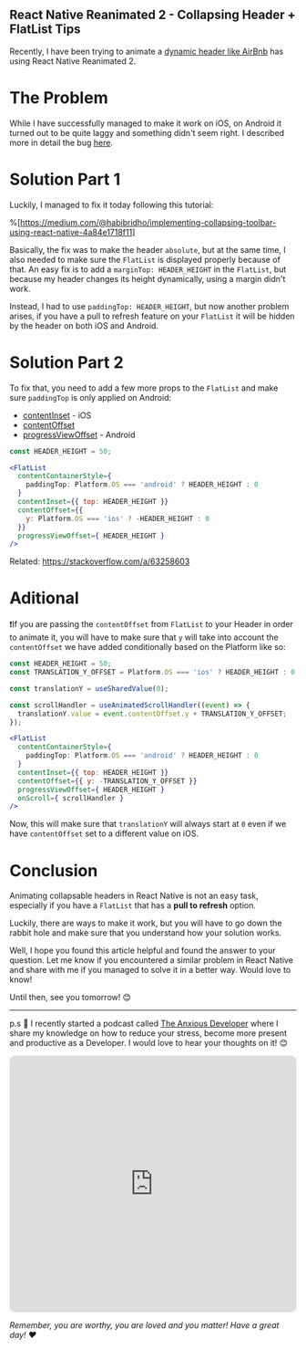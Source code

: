 ## React Native Reanimated 2 - Collapsing Header + FlatList Tips

Recently, I have been trying to animate a [dynamic header like AirBnb](https://blog.andreizgirvaci.com/bloglog-3) has using React Native Reanimated 2.

# The Problem

While I have successfully managed to make it work on iOS, on Android it turned out to be quite laggy and something didn't seem right. I described more in detail the bug [here](https://blog.andreizgirvaci.com/react-native-reanimated-is-being-a-turd-on-android).

# Solution Part 1

Luckily, I managed to fix it today following this tutorial:

%[https://medium.com/@habibridho/implementing-collapsing-toolbar-using-react-native-4a84e1718f11]

Basically, the fix was to make the header `absolute`, but at the same time, I also needed to make sure the `FlatList` is displayed properly because of that. An easy fix is to add a `marginTop: HEADER_HEIGHT` in the `FlatList`, but because my header changes its height dynamically, using a margin didn't work.

Instead, I had to use `paddingTop: HEADER_HEIGHT`, but now another problem arises, if you have a pull to refresh feature on your `FlatList` it will be hidden by the header on both iOS and Android.

# Solution Part 2

To fix that, you need to add a few more props to the `FlatList` and make sure `paddingTop` is only applied on Android:

* [contentInset](https://reactnative.dev/docs/scrollview#contentinset-ios) - iOS
* [contentOffset](https://reactnative.dev/docs/scrollview#contentoffset)
* [progressViewOffset](https://reactnative.dev/docs/flatlist#progressviewoffset-android) - Android

```jsx
const HEADER_HEIGHT = 50;

<FlatList
  contentContainerStyle={
    paddingTop: Platform.OS === 'android' ? HEADER_HEIGHT : 0
  }
  contentInset={{ top: HEADER_HEIGHT }}
  contentOffset={{
    y: Platform.OS === 'ios' ? -HEADER_HEIGHT : 0
  }}
  progressViewOffset={ HEADER_HEIGHT }
/>
```

Related: https://stackoverflow.com/a/63258603

# Aditional

❗️If you are passing the `contentOffset` from `FlatList` to your Header in order to animate it, you will have to make sure that `y` will take into account the `contentOffset` we have added conditionally based on the Platform like so:

```jsx
const HEADER_HEIGHT = 50;
const TRANSLATION_Y_OFFSET = Platform.OS === 'ios' ? HEADER_HEIGHT : 0;

const translationY = useSharedValue(0);

const scrollHandler = useAnimatedScrollHandler((event) => {
  translationY.value = event.contentOffset.y + TRANSLATION_Y_OFFSET;
});

<FlatList
  contentContainerStyle={
    paddingTop: Platform.OS === 'android' ? HEADER_HEIGHT : 0
  }
  contentInset={{ top: HEADER_HEIGHT }}
  contentOffset={{ y: -TRANSLATION_Y_OFFSET }}
  progressViewOffset={ HEADER_HEIGHT }
  onScroll={ scrollHandler }
/>
```

Now, this will make sure that `translationY` will always start at `0` even if we have `contentOffset` set to a different value on iOS.

# Conclusion

Animating collapsable headers in React Native is not an easy task, especially if you have a `FlatList` that has a **pull to refresh** option.

Luckily, there are ways to make it work, but you will have to go down the rabbit hole and make sure that you understand how your solution works.

Well, I hope you found this article helpful and found the answer to your question. Let me know if you encountered a similar problem in React Native and share with me if you managed to solve it in a better way. Would love to know!

Until then, see you tomorrow! 😊

---

p.s 🤫 I recently started a podcast called [The Anxious Developer](https://apple.co/39yOnvz) where I share my knowledge on how to reduce your stress, become more present and productive as a Developer. I would love to hear your thoughts on it! 😊

<iframe src="https://embed.podcasts.apple.com/us/podcast/the-anxious-developer/id1538448864?itsct=podcast_box&amp;itscg=30200&amp;theme=light" height="450px" frameborder="0" sandbox="allow-forms allow-popups allow-same-origin allow-scripts allow-top-navigation-by-user-activation" allow="autoplay *; encrypted-media *;" style="width: 100%; overflow: hidden; border-radius: 10px; background: transparent;"></iframe>

*Remember, you are worthy, you are loved and you matter! Have a great day! ❤️*